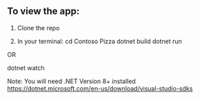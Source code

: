 ## To view the app:

1. Clone the repo

2. In your terminal:
   cd Contoso Pizza
   dotnet build
   dotnet run

OR

dotnet watch

Note: You will need .NET Version 8+ installed
https://dotnet.microsoft.com/en-us/download/visual-studio-sdks
